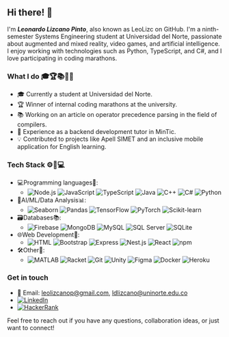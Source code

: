 ## Hi there! 👋

I'm ***Leonardo Lizcano Pinto***, also known as LeoLizc on GitHub. I'm a ninth-semester Systems Engineering student at Universidad del Norte, passionate about augmented and mixed reality, video games, and artificial intelligence. I enjoy working with technologies such as Python, TypeScript, and C#, and I love participating in coding marathons.

### What I do 🎓🏆📚💼💡
- 🎓 Currently a student at Universidad del Norte.
- 🏆 Winner of internal coding marathons at the university.
- 📚 Working on an article on operator precedence parsing in the field of compilers.
- 💼 Experience as a backend development tutor in MinTic.
- 💡 Contributed to projects like Apell SIMET and an inclusive mobile application for English learning.

### Tech Stack ⚙️🔧💻
- 💻Programming languages🔧: 
  - ![Node.js](https://img.shields.io/badge/-Node.js-339933?style=flat-square&logo=node.js&logoColor=white)    ![JavaScript](https://img.shields.io/badge/-JavaScript-F7DF1E?style=flat-square&logo=javascript&logoColor=black)    ![TypeScript](https://img.shields.io/badge/-TypeScript-007ACC?style=flat-square&logo=typescript&logoColor=white)    ![Java](https://img.shields.io/badge/-Java-007396?style=flat-square&logo=java&logoColor=white)    ![C++](https://img.shields.io/badge/-C++-00599C?style=flat-square&logo=c%2B%2B&logoColor=white)    ![C#](https://img.shields.io/badge/-C%23-239120?style=flat-square&logo=c-sharp&logoColor=white)    ![Python](https://img.shields.io/badge/-Python-3776AB?style=flat-square&logo=python&logoColor=white)
- 🧠AI/ML/Data Analysis📊: 
  - ![Seaborn](https://img.shields.io/badge/-Seaborn-3776AB?style=flat-square&logo=seaborn&logoColor=white)    ![Pandas](https://img.shields.io/badge/-Pandas-150458?style=flat-square&logo=pandas&logoColor=white)    ![TensorFlow](https://img.shields.io/badge/-TensorFlow-FF6F00?style=flat-square&logo=tensorflow&logoColor=white)    ![PyTorch](https://img.shields.io/badge/-PyTorch-EE4C2C?style=flat-square&logo=pytorch&logoColor=white)    ![Scikit-learn](https://img.shields.io/badge/-Scikit--learn-F7931E?style=flat-square&logo=scikit-learn&logoColor=white)
- 🗃️Databases📚: 
  - ![Firebase](https://img.shields.io/badge/-Firebase-FFCA28?style=flat-square&logo=firebase&logoColor=black)    ![MongoDB](https://img.shields.io/badge/-MongoDB-47A248?style=flat-square&logo=mongodb&logoColor=white)    ![MySQL](https://img.shields.io/badge/-MySQL-4479A1?style=flat-square&logo=mysql&logoColor=white)    ![SQL Server](https://img.shields.io/badge/-SQL%20Server-CC2927?style=flat-square&logo=microsoft-sql-server&logoColor=white)    ![SQLite](https://img.shields.io/badge/-SQLite-003B57?style=flat-square&logo=sqlite&logoColor=white)
- 🌐Web Development🚀: 
  - ![HTML](https://img.shields.io/badge/-HTML5-E34F26?style=flat-square&logo=html5&logoColor=white)    ![Bootstrap](https://img.shields.io/badge/-Bootstrap-7952B3?style=flat-square&logo=bootstrap&logoColor=white)    ![Express](https://img.shields.io/badge/-Express-000000?style=flat-square&logo=express&logoColor=white)    ![Nest.js](https://img.shields.io/badge/-Nest.js-E0234E?style=flat-square&logo=nestjs&logoColor=white)    ![React](https://img.shields.io/badge/-React-61DAFB?style=flat-square&logo=react&logoColor=black)    ![npm](https://img.shields.io/badge/-npm-CB3837?style=flat-square&logo=npm&logoColor=white)
- 🛠️Other🌟: 
  - ![MATLAB](https://img.shields.io/badge/-MATLAB-0076A8?style=flat-square&logo=mathworks&logoColor=white)    ![Racket](https://img.shields.io/badge/-Racket-800000?style=flat-square&logo=racket&logoColor=white)    ![Git](https://img.shields.io/badge/-Git-F05032?style=flat-square&logo=git&logoColor=white)    ![Unity](https://img.shields.io/badge/-Unity-000000?style=flat-square&logo=unity&logoColor=white)    ![Figma](https://img.shields.io/badge/-Figma-F24E1E?style=flat-square&logo=figma&logoColor=white)    ![Docker](https://img.shields.io/badge/-Docker-2496ED?style=flat-square&logo=docker&logoColor=white)    ![Heroku](https://img.shields.io/badge/-Heroku-430098?style=flat-square&logo=heroku&logoColor=white)

### Get in touch
- 📧 Email: [leolizcanop@gmail.com](mailto:leolizcanop@gmail.com), [ldlizcano@uninorte.edu.co](mailto:ldlizcano@uninorte.edu.co)
- [![LinkedIn](https://img.shields.io/badge/LinkedIn-0077B5?style=flat&logo=linkedin&logoColor=white)](https://www.linkedin.com/in/leonardo-lizcano-pinto0220/)
- [![HackerRank](https://img.shields.io/badge/HackerRank-2EC866?style=flat&logo=hackerrank&logoColor=white)](https://www.hackerrank.com/ldlizcano?hr_r=1)


Feel free to reach out if you have any questions, collaboration ideas, or just want to connect!

